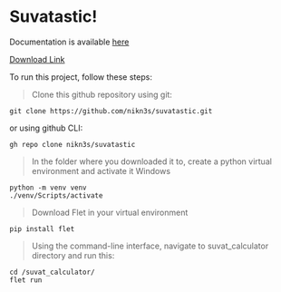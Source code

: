# Suvatastic! 

Documentation is available [here](https://niko.super.site/suvatastic)

[Download Link](https://www.dropbox.com/scl/fo/7y925fs0d6ksbqroyobxx/AOeCkOXfYl8Qws580i6OzgU?rlkey=e2403g7luriw0hf05ohewecys&dl=0)

To run this project, follow these steps:
> Clone this github repository using git:
```
git clone https://github.com/nikn3s/suvatastic.git
```
or using github CLI:
```
gh repo clone nikn3s/suvatastic
```
> In the folder where you downloaded it to, create a python virtual environment and activate it
Windows
```
python -m venv venv
./venv/Scripts/activate
```
> Download Flet in your virtual environment
```
pip install flet
```
> Using the command-line interface, navigate to suvat_calculator directory and run this:
```
cd /suvat_calculator/
flet run
```
